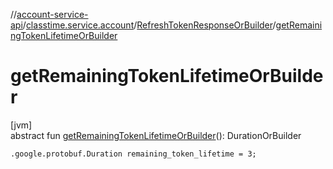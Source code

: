 //[account-service-api](../../../index.md)/[classtime.service.account](../index.md)/[RefreshTokenResponseOrBuilder](index.md)/[getRemainingTokenLifetimeOrBuilder](get-remaining-token-lifetime-or-builder.md)

# getRemainingTokenLifetimeOrBuilder

[jvm]\
abstract fun [getRemainingTokenLifetimeOrBuilder](get-remaining-token-lifetime-or-builder.md)(): DurationOrBuilder

`.google.protobuf.Duration remaining_token_lifetime = 3;`
